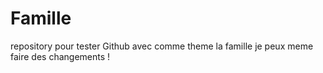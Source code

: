 # Famille
repository pour tester Github avec comme theme la famille
je peux meme faire des changements !

